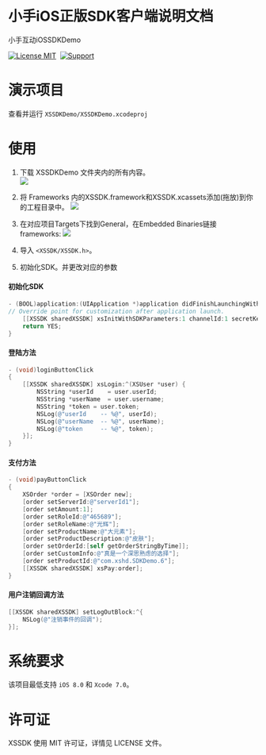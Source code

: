 # 小手iOS正版SDK客户端说明文档
小手互动iOSSDKDemo


[![License MIT](https://img.shields.io/badge/license-MIT-green.svg?style=flat)](https://raw.githubusercontent.com/seven/XSSDKDemo/master/LICENSE)&nbsp;
[![Support](https://img.shields.io/badge/support-iOS%208%2B%20-blue.svg?style=flat)](https://www.apple.com/nl/ios/)&nbsp;


演示项目
==============
查看并运行 `XSSDKDemo/XSSDKDemo.xcodeproj`


使用
==============


1. 下载 XSSDKDemo 文件夹内的所有内容。<br/>
<img src="https://github.com/xiaoshouhudong/iOSSDKDemo/blob/master/Snapshots/FrameworkPath.png"><br/>
2. 将 Frameworks 内的XSSDK.framework和XSSDK.xcassets添加(拖放)到你的工程目录中。
<img src="https://github.com/xiaoshouhudong/iOSSDKDemo/blob/master/Snapshots/Framework.png"><br/>
3. 在对应项目Targets下找到General，在Embedded Binaries链接 frameworks:
<img src="https://github.com/xiaoshouhudong/iOSSDKDemo/blob/master/Snapshots/FrameworkLink.png"><br/>

4. 导入 `<XSSDK/XSSDK.h>`。
5. 初始化SDK。并更改对应的参数

#### 初始化SDK

```objective-c
- (BOOL)application:(UIApplication *)application didFinishLaunchingWithOptions:(NSDictionary *)launchOptions {
// Override point for customization after application launch.
    [[XSSDK sharedXSSDK] xsInitWithSDKParameters:1 channelId:1 secretKey:@"8ccde908dd33ae301d26a65847505f70"];
    return YES;
}
```

#### 登陆方法

```objective-c
- (void)loginButtonClick
{
    [[XSSDK sharedXSSDK] xsLogin:^(XSUser *user) {
        NSString *userId    = user.userId;
        NSString *userName  = user.username;
        NSString *token = user.token;
        NSLog(@"userId    -- %@", userId);
        NSLog(@"userName  -- %@", userName);
        NSLog(@"token     -- %@", token);
    }];
}
```

#### 支付方法

```objective-c
- (void)payButtonClick
{
    XSOrder *order = [XSOrder new];
    [order setServerId:@"serverId1"];
    [order setAmount:1];
    [order setRoleId:@"465689"];
    [order setRoleName:@"光辉"];
    [order setProductName:@"大元素"];
    [order setProductDescription:@"皮肤"];
    [order setOrderId:[self getOrderStringByTime]];
    [order setCustomInfo:@"真是一个深思熟虑的选择"];
    [order setProductId:@"com.xshd.SDKDemo.6"];
    [[XSSDK sharedXSSDK] xsPay:order];
}
```


#### 用户注销回调方法

```objective-c
[[XSSDK sharedXSSDK] setLogOutBlock:^{
    NSLog(@"注销事件的回调");
}];
```





系统要求
==============
该项目最低支持 `iOS 8.0` 和 `Xcode 7.0`。



许可证
==============
XSSDK 使用 MIT 许可证，详情见 LICENSE 文件。
